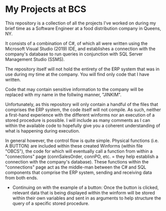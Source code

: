 # My Projects at BCS

This repository is a collection of all the projects I've worked on during my brief time as a Software Engineer at a food distribution company in Queens, NY.

It consists of a combination of C#, of which all were written using the Microsoft Visual Studio (2019) IDE, and establishes a connection with the company's database to run queries in conjunction with SQL Server Management Studio (SSMS).

The repository itself will not hold the entirety of the ERP system that was in use during my time at the company. You will find only code that I have written.

Code that may contain sensitive information to the company will be replaced with my name in the follwing manner, "JINKIM".

Unfortunately, as this repository will only contain a handful of the files that comprises the ERP system, the code itself will not compile.
As such, neither a first-hand experience with the different winforms nor an execution of a stored procedure is possible. I will include as many comments
as I can within the available code to hopefully give you a coherent understanding of what is happening during execution.

In general however, the control flow is quite simple. Physical functions (i.e. A BUTTON) are included within these created Winforms (within file "OBCS"), the code for which will eventually call a function from within a "connections" page (connSalesOrder, connPO, etc. = they help establish a connection with the company's database). These functions within the "connections" page act as the middle-man between the C# and SQL components that comprise the ERP system, sending and receiving data from both ends.

  - Continuing on with the example of a button: Once the button is clicked, relevant data that is being displayed within the winform will be stored within their own variables and sent in as arguments to help structure the query of a specific stored procedure. 
